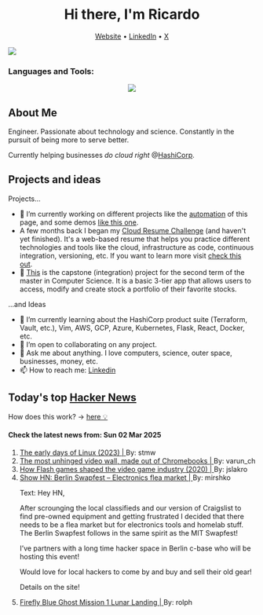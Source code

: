 
<!-- This is an HTML comment in your markdown file -->

<h1 align="center">Hi there, I'm Ricardo</h1>
<p align="center">
  <a href="ricardorompar.com">Website</a> •
  <a href="https://www.linkedin.com/in/ricardo-romero-paredes/">LinkedIn</a> •
  <a href="https://twitter.com/ricardorompar">X</a>
</p>
<img src="https://badges.pufler.dev/visits/{ricardorompar}/{ricardorompar}"/>

<h3 align="left">Languages and Tools:</h3>
<p align="center">
  <a href="https://skillicons.dev">
    <img src="https://skillicons.dev/icons?i=terraform,aws,gcp,azure,git,python,kubernetes,react,js,docker,ubuntu" />
  </a>
</p>

<h2>About Me</h2>
Engineer. Passionate about technology and science. Constantly in the pursuit of being more to serve better.

Currently helping businesses <i>do cloud right</i> @<a href="https://github.com/hashicorp">HashiCorp</a>.

<h2>Projects and ideas</h2>
Projects...
<ul>
  <li>🔭 I’m currently working on different projects like the <a href="https://github.com/ricardorompar/ricardorompar/blob/main/automate.py">automation</a> of this page, and some demos <a href="https://github.com/ricardorompar/boundary-ansible-demo">like this one</a>.
  </li>

  <li >A few months back I began my <a href="https://github.com/ricardorompar/cloudResumeChallenge">Cloud Resume Challenge</a> (and haven't yet finished). It's a web-based resume that helps you practice different technologies and tools like the cloud, infrastructure as code, continuous integration, versioning, etc. If you want to learn more visit <a href="https://cloudresumechallenge.dev/docs/the-challenge/aws/">check this out</a>.
  </li>

  <li>🔭 <a href="https://github.com/ricardorompar/capstoneT2">This</a> is the capstone (integration) project for the second term of the master in Computer Science. It is a basic 3-tier app that allows users to access, modify and create stock a portfolio of their favorite stocks.
  </li>
</ul>
...and Ideas
<ul>
  <li>🌱 I’m currently learning about the HashiCorp product suite (Terraform, Vault, etc.), Vim, AWS, GCP, Azure, Kubernetes, Flask, React, Docker, etc.
  </li>
  <li>👯 I’m open to collaborating on any project.</li>
  <li>💬 Ask me about anything. I love computers, science, outer space, businesses, money, etc.</li>
  <li>📫 How to reach me: <a href="https://www.linkedin.com/in/ricardo-romero-paredes/">Linkedin</a></li>
</ul>

<h2>Today's top <a href='https://news.ycombinator.com/'>Hacker News</a></h2>
How does this work? -> <a href='./AUTOMATIC.md'>here 💡</a>

<h4>Check the latest news from: Sun 02 Mar 2025</h4>
<ol>
<li>
    <a href=https://lwn.net/Articles/928581/>
        The early days of Linux (2023) |
    </a>
    By: stmw
</li>

<li>
    <a href=https://varun.ch/posts/videowall/>
        The most unhinged video wall, made out of Chromebooks |
    </a>
    By: varun_ch
</li>

<li>
    <a href=https://www.flashgamehistory.com/>
        How Flash games shaped the video game industry (2020) |
    </a>
    By: jslakro
</li>

<li>
    <a href=https://www.swapfest.berlin/>
        Show HN: Berlin Swapfest – Electronics flea market |
    </a>
    By: mirshko
</li>

<p>
Text: Hey HN,<p>After scrounging the local classifieds and our version of Craigslist to find pre-owned equipment and getting frustrated I decided that there needs to be a flea market but for electronics tools and homelab stuff. The Berlin Swapfest follows in the same spirit as the MIT Swapfest!<p>I’ve partners with a long time hacker space in Berlin c-base who will be hosting this event!<p>Would love for local hackers to come by and buy and sell their old gear!<p>Details on the site! </br>
</p>

<li>
    <a href=https://plus.nasa.gov/scheduled-video/firefly-blue-ghost-mission-1-lunar-landing/>
        Firefly Blue Ghost Mission 1 Lunar Landing |
    </a>
    By: rolph
</li>
</ol>